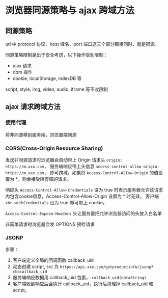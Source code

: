 # 浏览器同源策略与 ajax 跨域方法

## 同源策略

url 中 protocol 协议、host 域名、port 端口这三个部分都相同时，就是同源。

同源策略限制是出于安全考虑，以下操作受到限制：
* ajax 请求
* dom 操作
* cookie, localStorage, indexDB 等

script, style, img, video, audio, iframe 等不收限制


## ajax 请求跨域方法

### 使用代理

将非同源移到服务端，浏览器端同源

### CORS(Cross-Origin Resource Sharing)

发送非同源请求时浏览器会自动带上 Origin 请求头 `origin: https://m.xxx.com`， 服务端响应带上头信息 `access-control-allow-origin: https://m.xxx.com`， 即可跨域。如果将 `Access-Control-Allow-Origin` 的值设置为 *，则会接受所有域的请求。

响应头 `Access-Control-Allow-Credentials` 设为 true 时表示服务器允许该请求内包含cookie信息，Access-Control-Allow-Origin 设置为 * 时无效， 客户端 `xhr.withCredentials` 设为 true 即可带上 cookie。

`Access-Control-Expose-Headers` 头让服务器把允许浏览器访问的头放入白名单

非简单请求时浏览器会发 OPTIONS 预检请求

### JSONP

步骤：
1. 客户端定义全局的回调函数 callback_uid
2. 动态创建 script, src 为 `https://api.xxx.com/getproductinfo/jsonp?cb=callback_uid`
3. 服务端响应数据用 callback_uid 包裹， `callback_uid(dataString)`
4. 客户端收到响应后会执行 callback_uid，执行后清理掉 callback_uid 和 script。